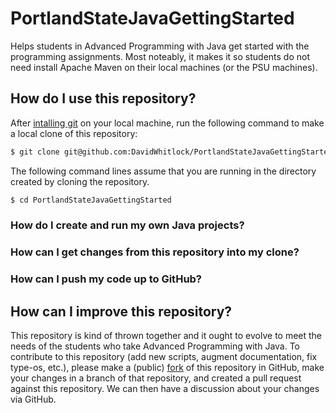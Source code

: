 # PortlandStateJavaGettingStarted

Helps students in Advanced Programming with Java get started with the
programming assignments.  Most noteably, it makes it so students do
not need install Apache Maven on their local machines (or the PSU
machines).

## How do I use this repository?

After [intalling
git](https://git-scm.com/book/en/v2/Getting-Started-Installing-Git) on
your local machine, run the following command to make a local clone of
this repository:

```sh
$ git clone git@github.com:DavidWhitlock/PortlandStateJavaGettingStarted.git
```

The following command lines assume that you are running in the
directory created by cloning the repository.

```sh
$ cd PortlandStateJavaGettingStarted
```

### How do I create and run my own Java projects?

### How can I get changes from this repository into my clone?

### How can I push my code up to GitHub?


## How can I improve this repository?

This repository is kind of thrown together and it ought to evolve to
meet the needs of the students who take Advanced Programming with
Java.  To contribute to this repository (add new scripts, augment
documentation, fix type-os, etc.), please make a (public)
[fork](https://help.github.com/en/articles/fork-a-repo) of this
repository in GitHub, make your changes in a branch of that
repository, and created a pull request against this repository.  We
can then have a discussion about your changes via GitHub.
